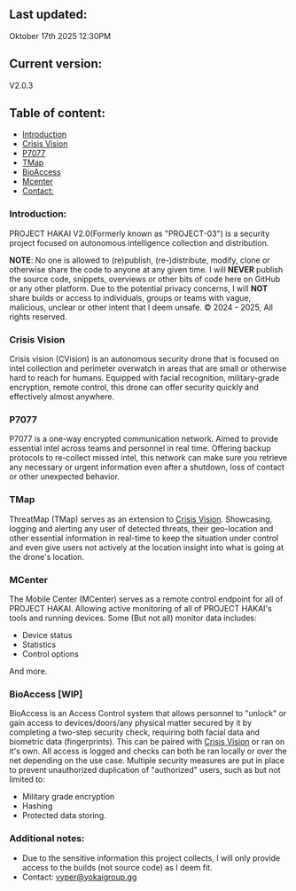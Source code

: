 ## Last updated:
Oktober 17th 2025  12:30PM

## Current version:
V2.0.3


## Table of content:
- [Introduction](#introduction)
- [Crisis Vision](#crisis-vision)
- [P7077](#p7077)
- [TMap](#tmap)
- [BioAccess](#bioaccess-wip)
- [Mcenter](#mcenter)
- [Contact:](#additional-notes)

### Introduction:
PROJECT HAKAI V2.0(Formerly known as "PROJECT-03") is a security project focused on autonomous intelligence collection and distribution.

**NOTE**: No one is allowed to (re)publish, (re-)distribute, modify, clone or otherwise share the code to anyone at any given time. I will **NEVER** publish the source code, snippets, overviews or other bits of code here on GitHub or any other platform. Due to the potential privacy concerns, I will **NOT** share builds or access to individuals, groups or teams with vague, malicious, unclear or other intent that I deem unsafe. &copy; 2024 - 2025, All rights reserved. 

### Crisis Vision
Crisis vision (CVision) is an autonomous security drone that is focused on intel collection and perimeter overwatch in areas that are small or otherwise hard to reach for humans. Equipped with facial recognition, military-grade encryption, remote control, this drone can offer security quickly and effectively almost anywhere.

### P7077
P7077 is a one-way encrypted communication network. Aimed to provide essential intel across teams and personnel in real time. Offering backup protocols to re-collect missed intel, this network can make sure you retrieve any necessary or urgent information even after a shutdown, loss of contact or other unexpected behavior.

### TMap
ThreatMap (TMap) serves as an extension to [Crisis Vision](#crisis-vision). Showcasing, logging and alerting any user of detected threats, their geo-location and other essential information in real-time to keep the situation under control and even give users not actively at the location insight into what is going at the drone's location.

### MCenter
The Mobile Center (MCenter) serves as a remote control endpoint for all of PROJECT HAKAI. Allowing active monitoring of all of PROJECT HAKAI's tools and running devices.
Some (But not all) monitor data includes:
- Device status
- Statistics
- Control options

And more. 

### BioAccess [WIP]
BioAccess is an Access Control system that allows personnel to "unlock" or gain access to devices/doors/any physical matter secured by it by completing a two-step security check, requiring both facial data and biometric data (fingerprints).
This can be paired with [Crisis Vision](#crisis-vision) or ran on it's own.  All access is logged and checks can both be ran locally or over the net depending on the use case. Multiple security measures are put in place to prevent unauthorized duplication of "authorized" users, such as but not limited to:
- Military grade encryption
- Hashing 
- Protected data storing.


### Additional notes:
- Due to the sensitive information this project collects, I will only provide access to the builds (not source code) as I deem fit.
- Contact: vyper@yokaigroup.gg
